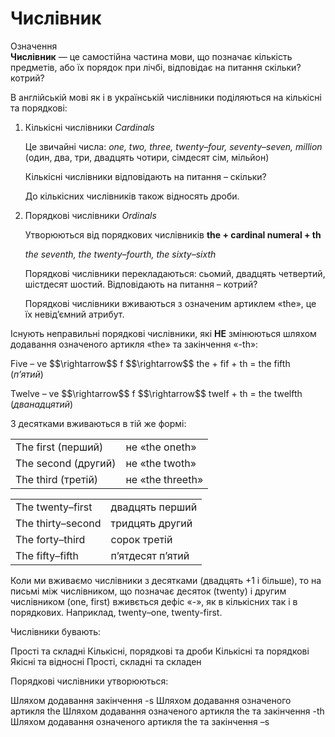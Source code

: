 # Числiвник

<div class="space">
<div class="eoz-wrap">
<span class="eoz">Означення</span>
<div class="eoz-text">
<b>Числівник</b> — це самостійна частина мови, що позначає кількість предметів, або їх порядок при лічбі, відповідає на питання скільки? котрий?
</div>
</div>
</div>

В англійській мові як і в українській числівники поділяються на кількісні та порядкові:

<ol>
<li><span class="p1">Кількісні числівники</span> <i>Cardinals</i></li>
<p>Це звичайні числа: <i>one, two, three, twenty–four, seventy–seven, million</i> (один, два, три, двадцять чотири, сімдесят сім, мільйон)</p>
<p>Кількісні числівники відповідають на питання – скільки?</p>
<p>До кількісних числівників також відносять дроби.</p>
<li><span class="p1">Порядкові числівники</span> <i>Ordinals</i></li>
<p>Утворюються від порядкових числівників <b>the + cardinal numeral + th</b></p>
<p><i>the seventh, the twenty–fourth, the sixty–sixth</i></p>
<p>Порядкові числівники перекладаються: сьомий,  двадцять четвертий, шістдесят шостий. Відповідають на питання – котрий?</p>
<p>Порядкові числівники вживаються з означеним артиклем «the», це їх невід’ємний атрибут.</p>
</ol>

<p>Існують неправильні порядкові числівники, які <b>НЕ</b> змінюються шляхом додавання означеного артикля «the» та закінчення «-th»:</p>

<table>
<tr>
<td>The first (перший)</td>
<td><span color="red">не «the oneth»</span></td>
</tr>
<tr>
<td>The second (другий)</td>
<td><span color="red">не «the twoth»</span></td>
</tr>
<tr>
<td>The third (третій)</td>
<td><span color="red">не «the threeth»</span></span></td>
</tr>

<p>Five – ve $$\rightarrow$$ f $$\rightarrow$$ the + fif + th = the fifth (<i>п’ятий</i>)</p>

<p>Twelve – ve $$\rightarrow$$ f $$\rightarrow$$ twelf + th = the twelfth (<i>дванадцятий</i>)</p>

<p>З десятками вживаються в тій же формі:</p>

<table>
<tr>
<td>The twenty–first</td>
<td>двадцять перший</td>
</tr>
<tr>
<td>The thirty–second</td>
<td>тридцять другий</td>
</tr>
<tr>
<td>The forty–third</td>
<td>сорок третій</td>
</tr>
<tr>
<td>The fifty–fifth</td>
<td>п’ятдесят п’ятий</td>
</tr>
</table>

<p>Коли ми вживаємо числівники з десятками (двадцять +1 і більше), то на письмі між числівником, що позначає десяток (twenty)  і другим числівником (one, first) вживється дефіс «-», як в кількісних так і в порядкових. Наприклад, twenty–one, twenty-first.</p>

<quiz correctLabel="correct" incorrectLabel="incorrect" checkLabel="check">
    <question text="">
    <p>Числівники бувають:</p>
    <answer>Прості та складні</answer>
    <answer>Кількісні, порядкові та дроби</answer>
    <answer correct>Кількісні та порядкові</answer>
    <answer>Якісні та відносні</answer>
    <answer>Прості, складні та складен</answer>
    </question>
    <question text="">
    <p>Порядкові числівники утворюються:</p>
    <answer>Шляхом додавання закінчення -s</answer>
    <answer>Шляхом додавання означеного артикля the</answer>
    <answer correct>Шляхом додавання означеного артикля the та закінчення -th</answer>
    <answer>Шляхом додавання означеного артикля the та закінчення –s</answer>
    </question>
</quiz>

